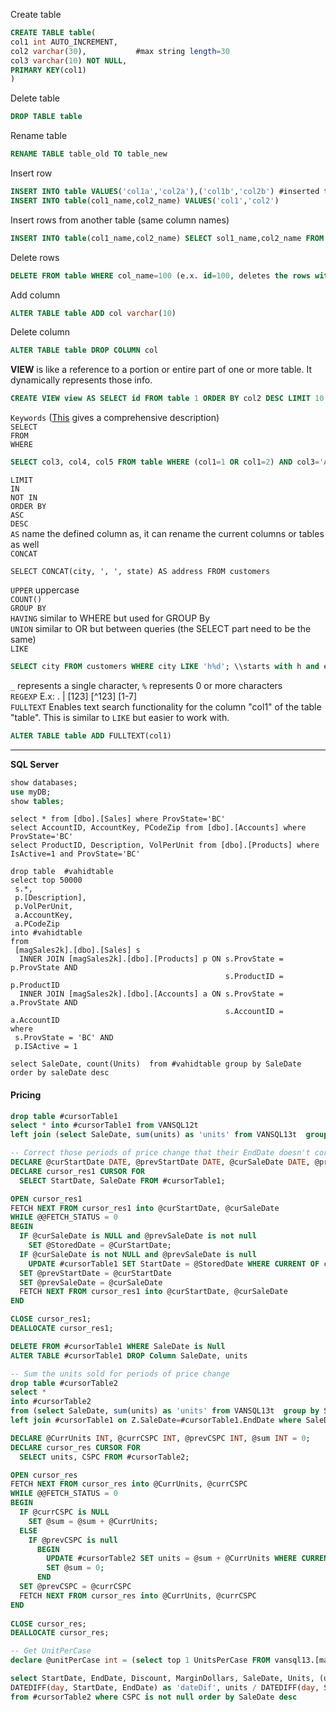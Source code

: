 
Create table
````SQL
CREATE TABLE table(
col1 int AUTO_INCREMENT,
col2 varchar(30),           #max string length=30
col3 varchar(10) NOT NULL,
PRIMARY KEY(col1)
)
````
Delete table
````SQL
DROP TABLE table
````
Rename table
````SQL
RENAME TABLE table_old TO table_new
````
Insert row
````SQL
INSERT INTO table VALUES('col1a','col2a'),('col1b','col2b') #inserted two rows
INSERT INTO table(col1_name,col2_name) VALUES('col1','col2')
````
Insert rows from another table (same column names)
````SQL
INSERT INTO table(col1_name,col2_name) SELECT sol1_name,col2_name FROM table2 WHERE ...
````
Delete rows
````SQL
DELETE FROM table WHERE col_name=100 (e.x. id=100, deletes the rows with id=100)
````
Add column
````SQL
ALTER TABLE table ADD col varchar(10)
````
Delete column
````SQL
ALTER TABLE table DROP COLUMN col
````
 **VIEW** is like a reference to a portion or entire part of one or more table. It dynamically represents those info.  
````SQL
CREATE VIEW view AS SELECT id FROM table 1 ORDER BY col2 DESC LIMIT 10
````

`Keywords` (<a href="https://dev.mysql.com/doc/refman/5.7/en/sql-syntax-data-manipulation.html">This</a> gives a comprehensive description)  
`SELECT`			
`FROM`  
`WHERE`  
````SQL
SELECT col3, col4, col5 FROM table WHERE (col1=1 OR col1=2) AND col3='Alex';
````
`LIMIT`  					
`IN`  
`NOT IN`  
`ORDER BY`  
`ASC`  
`DESC`  
`AS` name the defined column as, it can rename the current columns or tables as well  
`CONCAT`
````MySQL
SELECT CONCAT(city, ', ', state) AS address FROM customers
````
`UPPER` uppercase  
`COUNT()`  
`GROUP BY`  
`HAVING` similar to WHERE but used for GROUP By  
`UNION` similar to OR but between queries (the SELECT part need to be the same)  
`LIKE`
 ````SQL
 SELECT city FROM customers WHERE city LIKE 'h%d'; \\starts with h and ends with d. <br>
 ````
`_` represents a single character, `%` represents 0 or more characters  
`REGEXP`  E.x: . | [123] [^123] [1-7]  
`FULLTEXT` Enables text search functionality for the column "col1" of the table "table".
This is similar to `LIKE` but easier to work with.
````SQL
ALTER TABLE table ADD FULLTEXT(col1)
````
------------
**SQL Server**
```SQL
show databases;
use myDB;
show tables;
````

````MySQL
select * from [dbo].[Sales] where ProvState='BC'
select AccountID, AccountKey, PCodeZip from [dbo].[Accounts] where ProvState='BC'
select ProductID, Description, VolPerUnit from [dbo].[Products] where IsActive=1 and ProvState='BC'

drop table  #vahidtable
select top 50000
 s.*, 
 p.[Description], 
 p.VolPerUnit,
 a.AccountKey, 
 a.PCodeZip
into #vahidtable
from
 [magSales2k].[dbo].[Sales] s
  INNER JOIN [magSales2k].[dbo].[Products] p ON s.ProvState = p.ProvState AND
                                                s.ProductID = p.ProductID
  INNER JOIN [magSales2k].[dbo].[Accounts] a ON s.ProvState = a.ProvState AND
                                                s.AccountID = a.AccountID
where
 s.ProvState = 'BC' AND
 p.ISActive = 1

select SaleDate, count(Units)  from #vahidtable group by SaleDate order by saleDate desc
````
#### Pricing
````SQL
drop table #cursorTable1
select * into #cursorTable1 from VANSQL12t
left join (select SaleDate, sum(units) as 'units' from VANSQL13t  group by SaleDate) Z on Z.SaleDate=VANSQL12t.EndDate  order by VANSQL12t.StartDate 

-- Correct those periods of price change that their EndDate doesn't correspond with a SaleDate
DECLARE @curStartDate DATE, @prevStartDate DATE, @curSaleDate DATE, @prevSaleDate DATE, @StoredDate DATE = (select top 1 startDate from #cursorTable1);
DECLARE cursor_res1 CURSOR FOR
  SELECT StartDate, SaleDate FROM #cursorTable1;

OPEN cursor_res1
FETCH NEXT FROM cursor_res1 into @curStartDate, @curSaleDate
WHILE @@FETCH_STATUS = 0
BEGIN 
  IF @curSaleDate is NULL and @prevSaleDate is not null
	SET @StoredDate = @CurStartDate;
  IF @curSaleDate is not NULL and @prevSaleDate is null
    UPDATE #cursorTable1 SET StartDate = @StoredDate WHERE CURRENT OF cursor_res1; 
  SET @prevStartDate = @curStartDate
  SET @prevSaleDate = @curSaleDate
  FETCH NEXT FROM cursor_res1 into @curStartDate, @curSaleDate
END

CLOSE cursor_res1;
DEALLOCATE cursor_res1;

DELETE FROM #cursorTable1 WHERE SaleDate is Null
ALTER TABLE #cursorTable1 DROP Column SaleDate, units

-- Sum the units sold for periods of price change 
drop table #cursorTable2
select * 
into #cursorTable2 
from (select SaleDate, sum(units) as 'units' from VANSQL13t  group by SaleDate) Z
left join #cursorTable1 on Z.SaleDate=#cursorTable1.EndDate where SaleDate > '2013-07-27' order by Z.SaleDate

DECLARE @CurrUnits INT, @currCSPC INT, @prevCSPC INT, @sum INT = 0;
DECLARE cursor_res CURSOR FOR
  SELECT units, CSPC FROM #cursorTable2;

OPEN cursor_res
FETCH NEXT FROM cursor_res into @CurrUnits, @currCSPC
WHILE @@FETCH_STATUS = 0
BEGIN 
  IF @currCSPC is NULL 
	SET @sum = @sum + @CurrUnits;
  ELSE
	IF @prevCSPC is null
      BEGIN
	    UPDATE #cursorTable2 SET units = @sum + @CurrUnits WHERE CURRENT OF cursor_res; 
	    SET @sum = 0;
	  END 
  SET @prevCSPC = @currCSPC
  FETCH NEXT FROM cursor_res into @CurrUnits, @currCSPC
END
 
CLOSE cursor_res;
DEALLOCATE cursor_res;

-- Get UnitPerCase
declare @unitPerCase int = (select top 1 UnitsPerCase FROM vansql13.[magSales2k].[dbo].[Products] where cspc = '0257816')

select StartDate, EndDate, Discount, MarginDollars, SaleDate, Units, (units / @unitPerCase) as Cases, (units/ @unitPerCase) * MarginDollars as profitTotal,
DATEDIFF(day, StartDate, EndDate) as 'dateDif', units / DATEDIFF(day, StartDate, EndDate) as 'AvgUnits/Day', ((units/ @unitPerCase) * MarginDollars)/DATEDIFF(day, StartDate, EndDate) as 'AVGProfit/Day' 
from #cursorTable2 where CSPC is not null order by SaleDate desc
````
